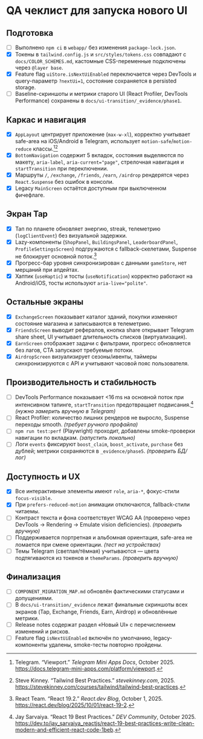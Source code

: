 # QA чеклист для запуска нового UI

## Подготовка
- [ ] Выполнено `npm ci` в `webapp/` без изменения `package-lock.json`.
- [x] Токены в `tailwind.config.js` и `src/styles/tokens.css` совпадают с `docs/COLOR_SCHEMES.md`, кастомные CSS-переменные подключены через `@layer base`.
- [x] Feature flag `uiStore.isNextUiEnabled` переключается через DevTools и query-параметр `?nextUi=1`, состояние сохраняется в persisted storage.
- [ ] Baseline-скриншоты и метрики старого UI (React Profiler, DevTools Performance) сохранены в `docs/ui-transition/_evidence/phase1`.

## Каркас и навигация
- [x] `AppLayout` центрирует приложение (`max-w-xl`), корректно учитывает safe-area на iOS/Android в Telegram, использует `motion-safe`/`motion-reduce` классы.[^telegram-viewport][^tailwind-best]
- [x] `BottomNavigation` содержит 5 вкладок, состояния выделяются по макету, `aria-label`, `aria-current="page"`, стрелочная навигация и `startTransition` при переключении.
- [x] Маршруты `/`, `/exchange`, `/friends`, `/earn`, `/airdrop` рендерятся через `React.Suspense` без ошибок в консоли.
- [x] Legacy `MainScreen` остаётся доступным при выключенном фичефлаге.

## Экран Tap
- [x] Тап по планете обновляет энергию, streak, телеметрию (`logClientEvent`) без визуальной задержки.
- [x] Lazy-компоненты (`ShopPanel`, `BuildingsPanel`, `LeaderboardPanel`, `ProfileSettingsScreen`) подгружаются с fallback-скелетами, Suspense не блокирует основной поток.[^react192]
- [x] Прогресс-бар уровня синхронизирован с данными `gameStore`, нет мерцаний при апдейтах.
- [x] Хаптик (`useHaptic`) и тосты (`useNotification`) корректно работают на Android/iOS, тосты используют `aria-live="polite"`.

## Остальные экраны
- [x] `ExchangeScreen` показывает каталог зданий, покупки изменяют состояние магазина и записываются в телеметрию.
- [x] `FriendsScreen` выводит рефералов, кнопка share открывает Telegram share sheet, UI учитывает длительность списков (виртуализация).
- [x] `EarnScreen` отображает задачи с фильтрами, прогресс обновляется без лагов, CTA запускают требуемые потоки.
- [x] `AirdropScreen` визуализирует сезоны/ивенты, таймеры синхронизируются с API и учитывают часовой пояс пользователя.

## Производительность и стабильность
- [ ] DevTools Performance показывает <16 ms на основной поток при интенсивном тапинге, `startTransition` предотвращает подвисания.[^react-best] _(нужно замерить вручную в Telegram)_
- [ ] React Profiler: количество лишних рендеров не выросло, Suspense переходы smooth. _(требует ручного профайла)_
- [ ] `npm run test:perf` (Playwright) проходит, добавлены smoke-проверки навигации по вкладкам. _(запустить локально)_
- [ ] Логи `events` фиксируют `boost_claim`, `boost_activate`, `purchase` без дублей; метрики сохраняются в `_evidence/phase5`. _(проверить БД/лог)_

## Доступность и UX
- [x] Все интерактивные элементы имеют `role`, `aria-*`, фокус-стили `focus-visible`.
- [x] При `prefers-reduced-motion` анимации отключаются, fallback-стили читаемы.
- [ ] Контраст текста и фона соответствует WCAG AA (проверено через DevTools → Rendering → Emulate vision deficiencies). _(проверить вручную)_
- [ ] Поддерживается портретная и альбомная ориентация, safe-area не ломается при смене ориентации. _(тест на устройствах)_
- [ ] Темы Telegram (светлая/тёмная) учитываются — цвета подтягиваются из токенов и `themeParams`. _(проверить вручную)_

## Финализация
- [ ] `COMPONENT_MIGRATION_MAP.md` обновлён фактическими статусами и допущениями.
- [ ] В `docs/ui-transition/_evidence` лежат финальные скриншоты всех экранов (Tap, Exchange, Friends, Earn, Airdrop) и обновлённые метрики.
- [ ] Release notes содержат раздел «Новый UI» с перечислением изменений и рисков.
- [ ] Feature flag `isNextUiEnabled` включён по умолчанию, legacy-компоненты удалены, smoke-тесты повторно пройдены.

[^react192]: React Team. “React 19.2.” *React.dev Blog*, October 1, 2025. https://react.dev/blog/2025/10/01/react-19-2.
[^react-best]: Jay Sarvaiya. “React 19 Best Practices.” *DEV Community*, October 2025. https://dev.to/jay_sarvaiya_reactjs/react-19-best-practices-write-clean-modern-and-efficient-react-code-1beb.
[^tailwind-best]: Steve Kinney. “Tailwind Best Practices.” *stevekinney.com*, 2025. https://stevekinney.com/courses/tailwind/tailwind-best-practices.
[^telegram-viewport]: Telegram. “Viewport.” *Telegram Mini Apps Docs*, October 2025. https://docs.telegram-mini-apps.com/platform/viewport.
